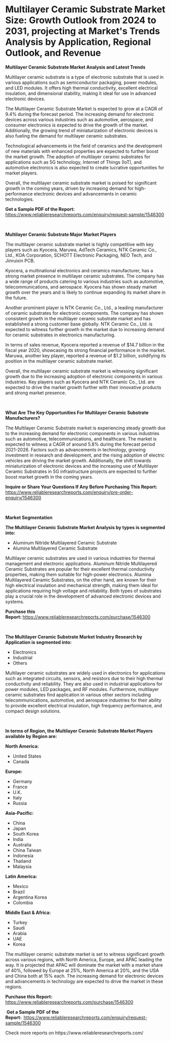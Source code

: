 <p><h1>Multilayer Ceramic Substrate Market Size: Growth Outlook from 2024 to 2031, projecting at Market's Trends Analysis by Application, Regional Outlook, and Revenue</h1></p><p><strong>Multilayer Ceramic Substrate Market Analysis and Latest Trends</strong></p>
<p><p>Multilayer ceramic substrate is a type of electronic substrate that is used in various applications such as semiconductor packaging, power modules, and LED modules. It offers high thermal conductivity, excellent electrical insulation, and dimensional stability, making it ideal for use in advanced electronic devices.</p><p>The Multilayer Ceramic Substrate Market is expected to grow at a CAGR of 9.4% during the forecast period. The increasing demand for electronic devices across various industries such as automotive, aerospace, and consumer electronics is expected to drive the growth of the market. Additionally, the growing trend of miniaturization of electronic devices is also fueling the demand for multilayer ceramic substrates.</p><p>Technological advancements in the field of ceramics and the development of new materials with enhanced properties are expected to further boost the market growth. The adoption of multilayer ceramic substrates for applications such as 5G technology, Internet of Things (IoT), and automotive electronics is also expected to create lucrative opportunities for market players.</p><p>Overall, the multilayer ceramic substrate market is poised for significant growth in the coming years, driven by increasing demand for high-performance electronic devices and advancements in ceramic technologies.</p></p>
<p><strong>Get a Sample PDF of the Report:&nbsp;</strong> <a href="https://www.reliableresearchreports.com/enquiry/request-sample/1546300">https://www.reliableresearchreports.com/enquiry/request-sample/1546300</a></p>
<p>&nbsp;</p>
<p><strong>Multilayer Ceramic Substrate Major Market Players</strong></p>
<p><p>The multilayer ceramic substrate market is highly competitive with key players such as Kyocera, Maruwa, AdTech Ceramics, NTK Ceramic Co., Ltd., KOA Corporation, SCHOTT Electronic Packaging, NEO Tech, and Jinruixin PCB.</p><p>Kyocera, a multinational electronics and ceramics manufacturer, has a strong market presence in multilayer ceramic substrates. The company has a wide range of products catering to various industries such as automotive, telecommunications, and aerospace. Kyocera has shown steady market growth over the years and is likely to continue expanding its market share in the future.</p><p>Another prominent player is NTK Ceramic Co., Ltd., a leading manufacturer of ceramic substrates for electronic components. The company has shown consistent growth in the multilayer ceramic substrate market and has established a strong customer base globally. NTK Ceramic Co., Ltd. is expected to witness further growth in the market due to increasing demand for ceramic substrates in electronics manufacturing.</p><p>In terms of sales revenue, Kyocera reported a revenue of $14.7 billion in the fiscal year 2020, showcasing its strong financial performance in the market. Maruwa, another key player, reported a revenue of $1.2 billion, solidifying its position in the multilayer ceramic substrate market.</p><p>Overall, the multilayer ceramic substrate market is witnessing significant growth due to the increasing adoption of electronic components in various industries. Key players such as Kyocera and NTK Ceramic Co., Ltd. are expected to drive the market growth further with their innovative products and strong market presence.</p></p>
<p>&nbsp;</p>
<p><strong>What Are The Key Opportunities For Multilayer Ceramic Substrate Manufacturers?</strong></p>
<p><p>The Multilayer Ceramic Substrate market is experiencing steady growth due to the increasing demand for electronic components in various industries such as automotive, telecommunications, and healthcare. The market is expected to witness a CAGR of around 5.8% during the forecast period 2021-2026. Factors such as advancements in technology, growing investment in research and development, and the rising adoption of electric vehicles are driving the market growth. Additionally, the shift towards miniaturization of electronic devices and the increasing use of Multilayer Ceramic Substrates in 5G infrastructure projects are expected to further boost market growth in the coming years.</p></p>
<p><strong>Inquire or Share Your Questions If Any Before Purchasing This Report:</strong> <a href="https://www.reliableresearchreports.com/enquiry/pre-order-enquiry/1546300">https://www.reliableresearchreports.com/enquiry/pre-order-enquiry/1546300</a></p>
<p>&nbsp;</p>
<p><strong>Market Segmentation</strong></p>
<p><strong>The Multilayer Ceramic Substrate Market Analysis by types is segmented into:</strong></p>
<p><ul><li>Aluminum Nitride Multilayered Ceramic Substrate</li><li>Alumina Multilayered Ceramic Substrate</li></ul></p>
<p><p>Multilayer ceramic substrates are used in various industries for thermal management and electronic applications. Aluminum Nitride Multilayered Ceramic Substrates are popular for their excellent thermal conductivity properties, making them suitable for high-power electronics. Alumina Multilayered Ceramic Substrates, on the other hand, are known for their high electrical insulation and mechanical strength, making them ideal for applications requiring high voltage and reliability. Both types of substrates play a crucial role in the development of advanced electronic devices and systems.</p></p>
<p><strong>Purchase this Report:&nbsp;</strong><a href="https://www.reliableresearchreports.com/purchase/1546300">https://www.reliableresearchreports.com/purchase/1546300</a></p>
<p>&nbsp;</p>
<p><strong>The Multilayer Ceramic Substrate Market Industry Research by Application is segmented into:</strong></p>
<p><ul><li>Electronics</li><li>Industrial</li><li>Others</li></ul></p>
<p><p>Multilayer ceramic substrates are widely used in electronics for applications such as integrated circuits, sensors, and resistors due to their high thermal conductivity and reliability. They are also used in industrial applications for power modules, LED packages, and RF modules. Furthermore, multilayer ceramic substrates find application in various other sectors including telecommunications, automotive, and aerospace industries for their ability to provide excellent electrical insulation, high frequency performance, and compact design solutions.</p></p>
<p>&nbsp;</p>
<p><strong>In terms of Region, the Multilayer Ceramic Substrate Market Players available by Region are:</strong></p>
<p>
    <p> <strong> North America: </strong>
        <ul>
            <li>United States</li>
            <li>Canada</li>
        </ul>
        </p> 
    <p> <strong> Europe: </strong>
        <ul>
            <li>Germany</li>
            <li>France</li>
            <li>U.K.</li>
            <li>Italy</li>
            <li>Russia</li>
        </ul>
        </p> 
    <p> <strong> Asia-Pacific: </strong>
        <ul>
            <li>China</li>
            <li>Japan</li>
            <li>South Korea</li>
            <li>India</li>
            <li>Australia</li>
            <li>China Taiwan</li>
            <li>Indonesia</li>
            <li>Thailand</li>
            <li>Malaysia</li>
        </ul>
        </p> 
    <p> <strong> Latin America: </strong>
        <ul>
            <li>Mexico</li>
            <li>Brazil</li>
            <li>Argentina Korea</li>
            <li>Colombia</li>
        </ul>
        </p> 
    <p> <strong> Middle East & Africa: </strong>
        <ul>
            <li>Turkey</li>
            <li>Saudi</li>
            <li>Arabia</li>
            <li>UAE</li>
            <li>Korea</li>
        </ul>
    </p>
    </p>
<p><p>The multilayer ceramic substrate market is set to witness significant growth across various regions, with North America, Europe, and APAC leading the way. It is projected that APAC will dominate the market with a market share of 40%, followed by Europe at 25%, North America at 20%, and the USA and China both at 15% each. The increasing demand for electronic devices and advancements in technology are expected to drive the market in these regions.</p></p>
<p><strong>Purchase this Report: </strong><a href="https://www.reliableresearchreports.com/purchase/1546300">https://www.reliableresearchreports.com/purchase/1546300</a></p>
<p>&nbsp;<strong>Get a Sample PDF of the Report:&nbsp;&nbsp;</strong><a href="https://www.reliableresearchreports.com/enquiry/request-sample/1546300">https://www.reliableresearchreports.com/enquiry/request-sample/1546300</a></p>
<p><strong></strong></p>
<p>Check more reports on https://www.reliableresearchreports.com/</p>